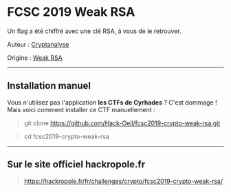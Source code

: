 # FCSC 2019 Weak RSA

Un flag a été chiffré avec une clé RSA, à vous de le retrouver.


Auteur : [Cryptanalyse](https://twitter.com/Cryptanalyse)

Origine : [Weak RSA](https://hackropole.fr/fr/challenges/crypto/fcsc2019-crypto-weak-rsa/)



-----------

## Installation manuel
Vous n'utilisez pas l'application **les CTFs de Cyrhades** ? C'est dommage !
Mais voici comment installer ce CTF manuellement :

> git clone https://github.com/Hack-Oeil/fcsc2019-crypto-weak-rsa.git

> cd fcsc2019-crypto-weak-rsa


-----------

## Sur le site officiel hackropole.fr
> https://hackropole.fr/fr/challenges/crypto/fcsc2019-crypto-weak-rsa/